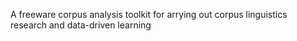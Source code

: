 A freeware corpus analysis toolkit for arrying out corpus linguistics research and data-driven learning